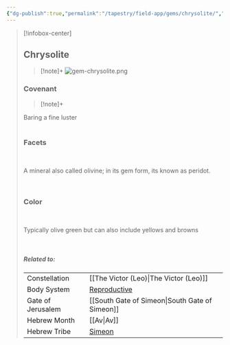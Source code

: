 ```yaml
---
{"dg-publish":true,"permalink":"/tapestry/field-app/gems/chrysolite/","title":"Chrysolite","tags":["covenants/gems/"],"dgHomeLink":true,"dgEnableSearch":true}
---
```


> [!infobox-center] 
> ## Chrysolite
> > [!note]+
> ![gem-chrysolite.png](/img/user/File%20Vault/Field%20App/gems/gem-chrysolite.png)
>  ### Covenant
>> [!note]+ 
>  <p class="note first">Baring a fine luster
>  <br><br>
> 
> ### Facets
> <br>
> <p class="note first">A mineral also called olivine; in its gem form, its known as peridot.</p><br>
> 
>  ### Color
>  <br>
><p class="note first"> Typically olive green but can also include yellows and browns </p><br>
> 
> ##### Related to:
> <p class="note first" p style="margin-bottom: 16px;">
><p class="note third">
>
> |             |        |
> | --- | --- |
> | Constellation | [[The Victor (Leo)\|The Victor (Leo)]]                              |
> | Body System    | <a href="reproductive system" data-href="reproductive system" class="internal-link">Reproductive</a> |
> | Gate of Jerusalem  | [[South Gate of Simeon\|South Gate of Simeon]]                                         |
> |   Hebrew Month   | [[Av\|Av]]                                  |
> | Hebrew Tribe | <a href="Tribe of Simeon" data-href="Tribe of Simeon" class="internal-link">Simeon</a>